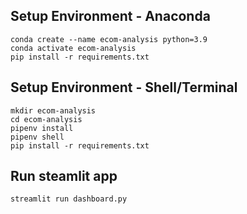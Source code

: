 ## Setup Environment - Anaconda
```
conda create --name ecom-analysis python=3.9
conda activate ecom-analysis
pip install -r requirements.txt
```

## Setup Environment - Shell/Terminal
```
mkdir ecom-analysis
cd ecom-analysis
pipenv install
pipenv shell
pip install -r requirements.txt
```

## Run steamlit app
```
streamlit run dashboard.py
```